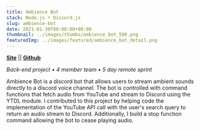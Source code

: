 ```yaml
---
title: Ambience Bot
stack: Node.js • Discord.js
slug: ambience-bot
date: 2021-01-30T00:00:00+00:00
thumbnail: ../images/thumbs/ambience_bot_500.png
featuredImg: ../images/featured/ambience_bot_detail.png
---
```


**[Site](https://ambience-bot.netlify.app/)** || **[Github](https://github.com/ambience-bot)**

*Back-end project • 4 member team • 5 day remote sprint*

Ambience Bot is a discord bot that allows users to stream ambient sounds directly to a discord voice channel.  The bot is controlled with command functions that fetch audio from YouTube and stream to Discord using the YTDL module.  I contributed to this project by helping code the implementation of the YouTube API call with the user's search query to return an audio stream to Discord.  Additionally, I build a stop function command allowing the bot to cease playing audio.  